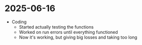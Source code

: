 # 2025-06-16

- Coding
    - Started actually testing the functions
    - Worked on run errors until everything functioned
    - Now it's working, but giving big losses and taking too long